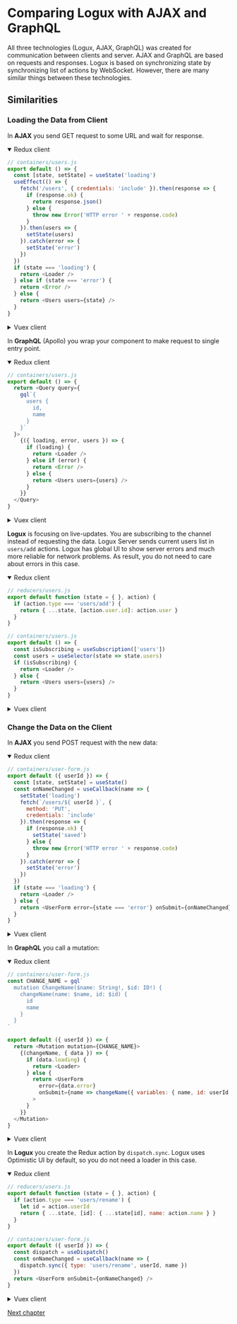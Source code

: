 # Comparing Logux with AJAX and GraphQL

All three technologies (Logux, AJAX, GraphQL) was created for communication between clients and server. AJAX and GraphQL are based on requests and responses. Logux is based on synchronizing state by synchronizing list of actions by WebSocket. However, there are many similar things between these technologies.


## Similarities


### Loading the Data from Client

In **AJAX** you send GET request to some URL and wait for response.

<details open><summary>Redux client</summary>

```js
// containers/users.js
export default () => {
  const [state, setState] = useState('loading')
  useEffect(() => {
    fetch('/users', { credentials: 'include' }).then(response => {
      if (response.ok) {
        return response.json()
      } else {
        throw new Error('HTTP error ' + response.code)
      }
    }).then(users => {
      setState(users)
    }).catch(error => {
      setState('error')
    })
  })
  if (state === 'loading') {
    return <Loader />
  } else if (state === 'error') {
    return <Error />
  } else {
    return <Users users={state} />
  }
}
```

</details>
<details><summary>Vuex client</summary>

```html
<!-- views/UsersView.vue -->
<template>
  <Loader v-if="state === 'loading'" />
  <Error v-else-if="state === 'error'" />
  <Users v-else :users="users" />
</template>

<script>
import { ref, watch } from 'vue'

export default {
  name: 'UsersView',
  setup () {
    let state = ref('loading)
    watch(() => {
      fetch('/users', { credentials: 'include' }).then(response => {
        if (response.ok) {
          return response.json()
        } else {
          throw new Error('HTTP error ' + response.code)
        }
      }).then(users => {
        state.value = users
      }).catch(error => {
        state.value = 'error'
      })
    })
    return { state }
  }
}
</script>
```

</details>

In **GraphQL** (Apollo) you wrap your component to make request to single entry point.

<details open><summary>Redux client</summary>

```js
// containers/users.js
export default () => {
  return <Query query={
    gql`{
      users {
        id,
        name
      }
    }`
  }>
    {({ loading, error, users }) => {
      if (loading) {
        return <Loader />
      } else if (error) {
        return <Error />
      } else {
        return <Users users={users} />
      }
    }}
  </Query>
}
```

</details>
<details><summary>Vuex client</summary>

```html
<!-- views/UsersView.vue -->
<template>
  <Loader v-if="loading" />
  <Error v-else-if="error" />
  <Users v-else-if="users" :users="users" />
</template>

<script>
import { useQuery, useResult } from '@vue/apollo-composable'
import gql from 'graphql-tag'

export default {
  name: 'UsersView',
  setup () {
    let { result, loading, error } = useQuery(gql`
      query getUsers {
        users: {
          id,
          name
        }
      }
    `)
    let users = useResult(result, null, data => data.users)
    return { users, loading, error }
  }
}
</script>
```

</details>

**Logux** is focusing on live-updates. You are subscribing to the channel instead of requesting the data. Logux Server sends current users list in `users/add` actions. Logux has global UI to show server errors and much more reliable for network problems. As result, you do not need to care about errors in this case.

<details open><summary>Redux client</summary>

```js
// reducers/users.js
export default function (state = { }, action) {
  if (action.type === 'users/add') {
    return { ...state, [action.user.id]: action.user }
  }
}

// containers/users.js
export default () => {
  const isSubscribing = useSubscription(['users'])
  const users = useSelector(state => state.users)
  if (isSubscribing) {
    return <Loader />
  } else {
    return <Users users={users} />
  }
}
```

</details>
<details><summary>Vuex client</summary>

```js
// store/users/mutations.js
export default {
  …
  'user/add': (state, action) => {
    state.users = { ...state.users, [action.user.id]: action.user }
  }
}
```

```html
<!-- views/UsersView.vue -->
<template>
  <Loader v-if="isSubscribing" />
  <Users v-else :users="users" />
</template>

<script>
import {
  computed,
  useStore,
  useSubscription
} from '@logux/vuex'

export default {
  name: 'UsersView',
  setup () {
    let store = useStore()
    let isSubscribing = useSubscription(['users'])
    let users = computed(() => store.state.users)
    return { isSubscribing, users }
  }
}
</script>
```

</details>


### Change the Data on the Client

In **AJAX** you send POST request with the new data:

<details open><summary>Redux client</summary>

```js
// containers/user-form.js
export default ({ userId }) => {
  const [state, setState] = useState()
  const onNameChanged = useCallback(name => {
    setState('loading')
    fetch(`/users/${ userId }`, {
      method: 'PUT',
      credentials: 'include'
    }).then(response => {
      if (response.ok) {
        setState('saved')
      } else {
        throw new Error('HTTP error ' + response.code)
      }
    }).catch(error => {
      setState('error')
    })
  })
  if (state === 'loading') {
    return <Loader />
  } else {
    return <UserForm error={state === 'error'} onSubmit={onNameChanged} />
  }
}
```

</details>
<details><summary>Vuex client</summary>

```html
<!-- views/UserFormView.vue -->
<template>
  <Loader v-if="state === 'loading'"/>
  <UserForm
    v-else
    :error="state === 'error'"
    @submit="onNameChanged"
  />
</template>

<script>
import { ref, toRefs } from 'vue'

export default {
  name: 'UserFormView',
  props: ['userId'],
  setup (props) {
    let { userId } = toRefs(props)
    let state = ref('ok')
    function onNameChanged () {
      state.value = 'loading'
      fetch(`/users/${ userId }`, {
        method: 'PUT',
        credentials: 'include'
      }).then(response => {
        if (response.ok) {
          state.value = 'saved'
        } else {
          throw new Error('HTTP error ' + response.code)
        }
      }).catch(error => {
        state.value = 'error'
      })
      return { state, onNameChanged }
    }
  }
}
</script>
```

</details>

In **GraphQL** you call a mutation:

<details open><summary>Redux client</summary>

```js
// containers/user-form.js
const CHANGE_NAME = gql`
  mutation ChangeName($name: String!, $id: ID!) {
    changeName(name: $name, id: $id) {
      id
      name
    }
  }
`

export default ({ userId }) => {
  return <Mutation mutation={CHANGE_NAME}>
    {(changeName, { data }) => {
      if (data.loading) {
        return <Loader>
      } else {
        return <UserForm
          error={data.error}
          onSubmit={name => changeName({ variables: { name, id: userId } })}
        >
      }
    }}
  </Mutation>
}
```

</details>
<details><summary>Vuex client</summary>

```html
<!-- views/UserFormView.vue -->
<template>
  <Loader v-if="loading" />
  <UserForm v-else @submit="name => mutate({ variables: { name, id: userId } })" />
</template>

<script>
import { useMutation } from '@vue/apollo-composable'
import gql from 'graphql-tag'

export default {
  name: 'UserFormView',
  props: ['userId'],
  setup (props) {
    let { mutate: changeName } = useMutation(gql`
      mutation ChangeName($name: String!, $id: ID!) {
        changeName(name: $name, id: $id) {
          id
          name
        }
      }
    `)
    return { changeName, userId: props.userId }
  }
}
</script>
```

</details>

In **Logux** you create the Redux action by `dispatch.sync`. Logux uses Optimistic UI by default, so you do not need a loader in this case.

<details open><summary>Redux client</summary>

```js
// reducers/users.js
export default function (state = { }, action) {
  if (action.type === 'users/rename') {
    let id = action.userId
    return { ...state, [id]: { ...state[id], name: action.name } }
  }
}

// containers/user-form.js
export default ({ userId }) => {
  const dispatch = useDispatch()
  const onNameChanged = useCallback(name => {
    dispatch.sync({ type: 'users/rename', userId, name })
  })
  return <UserForm onSubmit={onNameChanged} />
}
```

</details>
<details><summary>Vuex client</summary>

```js
// store/users/mutations.js
export default {
  …
  'user/rename': (state, action) => {
    let id = action.userId
    state.users = { ...state.users, [id]: { ...state.users[id], name: action.name } }
  }
}
```

```html
<!-- views/UserFormView.vue -->
<template>
  <user-form @submit="onNameChange">
</template>

<script>
import { toRefs } from 'vue'
import { useStore } from '@logux/vuex'

export default {
  name: 'UserFormView',
  props: ['userId'],
  setup (props) {
    let store = useStore()
    let { userId } = toRefs(props)
    return {
      onNameChange (name) {
        store.commit.sync({ type: 'users/rename', userId, name })
      }
    }
  }
}
</script>
```

</details>

[Next chapter](./parts.md)
